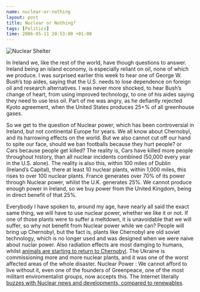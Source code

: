 ```yaml
--- 
name: nuclear-or-nothing 
layout: post 
title: Nuclear or Nothing?
tags: [Politics]
time: 2006-05-11 20:53:00 +01:00 
---
```


![Nuclear Shelter](http://static.flickr.com/56/138071833_708a52b884.jpg)

In Ireland we, like the rest of the world, have though questions to answer.
Ireland being an island economy, is especially reliant on oil, none of which
we produce. I was surprised earlier this week to hear one of George W. Bush’s
top aides, saying that the U.S. needs to lose dependence on foreign oil and
research alternatives. I was never more shocked, to hear Bush’s change of
heart, from using improved technology, to one of his aides saying they need to
use less oil. Part of me was angry, as he defiantly rejected Kyoto agreement,
when the United States produces 25+% of all greenhouse gases.

So we get to the question of Nuclear power, which has been controversial in
Ireland, but not continental Europe for years. We all know about Chernobyl,
and its harrowing effects on the world. But we also cannot cut off our hand to
spite our face, should we ban footballs because they hurt people? or Cars
because people get killed? The reality is, Cars have killed more people
throughout history, than all nuclear incidents combined (50,000 every year in
the U.S. alone). The reality is also this, within 100 miles of Dublin
(Ireland’s Capital), there at least 10 nuclear plants, within 1,000 miles,
this rises to over 100 nuclear plants. France generates over 70% of its power
through Nuclear power, whilst the U.K. generates 25%. We cannot produce enough
power in Ireland, so we buy power from the United Kingdom, being in direct
benefit of that 25%.

Everybody I have spoken to, around my age, have nearly all said the exact same
thing, we will have to use nuclear power, whether we like it or not. If one of
those plants were to suffer a meltdown, it is unavoidable that we will suffer,
so why not benefit from Nuclear power while we can? People will bring up
Chernobyl, but the fact is, plants like Chernobyl are old soviet technology,
which is no longer used and was designed when we were naive about nuclar
power. Also radiation effects are most damging to humans, whilst [animals are
starting to return to Chernobyl][Chernobyl]. The Ukraine is commissioning more
and more nuclear plants, and it was one of the worst affected areas of the
whole disaster. Nuclear Power : We cannot afford to live without it, even one
of the founders of Greenpeace, one of the most militant enviromentalist
groups, now accepts this. The Internet literally [buzzes with Nuclear news and
developments, compared to renewables][renew].

[Chernobyl]: http://news.bbc.co.uk/2/hi/europe/4923342.stm "BBC animals returning to Chernobyl"
[renew]: http://www.google.com/trends?q=Nuclear+Power,+Renewable+Energy&ctab=0&geo=all&date=all "Nuclear VS. Renewable Energy"
